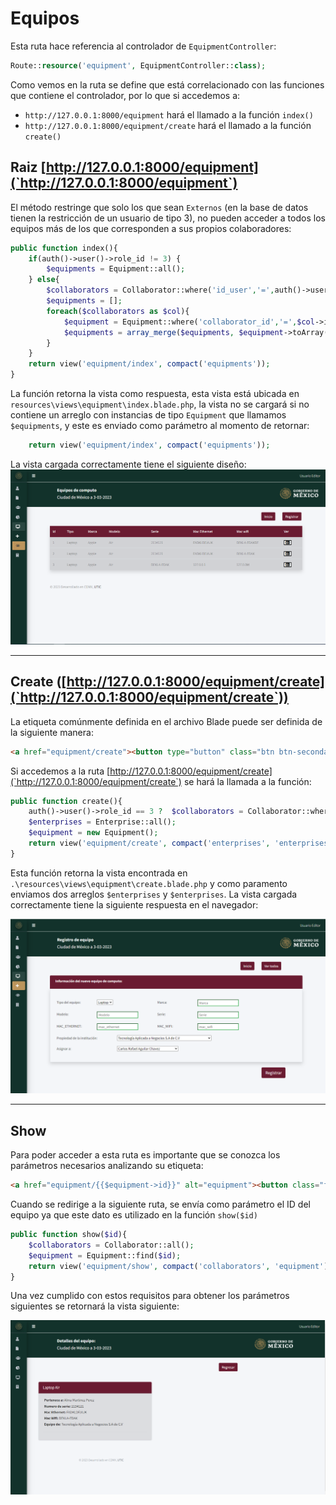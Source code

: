 # Equipos

Esta ruta hace referencia al controlador de `EquipmentController`:
```php
Route::resource('equipment', EquipmentController::class);
```
Como vemos en la ruta se define que está correlacionado con las funciones que contiene el controlador, por lo que si accedemos a:
- `http://127.0.0.1:8000/equipment` hará el llamado a la función `index()`
- `http://127.0.0.1:8000/equipment/create` hará el llamado a la función `create()`

## Raiz [http://127.0.0.1:8000/equipment](`http://127.0.0.1:8000/equipment`)

El método restringe que solo los que sean `Externos` (en la base de datos tienen la restricción de un usuario de tipo 3), no pueden acceder a todos los equipos más de los que corresponden a sus propios colaboradores:  
```php
public function index(){
	if(auth()->user()->role_id != 3) {
    	$equipments = Equipment::all();
	} else{
    	$collaborators = Collaborator::where('id_user','=',auth()->user()->id)->get();
    	$equipments = [];
    	foreach($collaborators as $col){
        	$equipment = Equipment::where('collaborator_id','=',$col->id)->get();
        	$equipments = array_merge($equipments, $equipment->toArray());
    	}
	}
	return view('equipment/index', compact('equipments'));
}
```
La función retorna la vista como respuesta, esta vista está ubicada en `resources\views\equipment\index.blade.php`, la vista no se cargará si no contiene un arreglo con instancias de tipo `Equipment` que llamamos `$equipments`, y este es enviado como parámetro al momento de retornar:
```php
	return view('equipment/index', compact('equipments'));
```
La vista cargada correctamente tiene el siguiente diseño:
![Vista de Equipos](02_04_equipos.png)

---

## Create ([http://127.0.0.1:8000/equipment/create](`http://127.0.0.1:8000/equipment/create`))

La etiqueta comúnmente definida en el archivo Blade puede ser definida de la siguiente manera:

```html
<a href="equipment/create"><button type="button" class="btn btn-secondary">Registrar</button></a>
```
Si accedemos a la ruta [http://127.0.0.1:8000/equipment/create](`http://127.0.0.1:8000/equipment/create`) se hará la llamada a la función:

```php
public function create(){
	auth()->user()->role_id == 3 ?  $collaborators = Collaborator::where('id_user','=',auth()->user()->id)->get() : $collaborators = Collaborator::all() ;
	$enterprises = Enterprise::all();
	$equipment = new Equipment();
	return view('equipment/create', compact('enterprises', 'enterprises'));
}
```
Esta función retorna la vista encontrada en `.\resources\views\equipment\create.blade.php` y como paramento enviamos dos arreglos `$enterprises` y `$enterprises`. La vista cargada correctamente tiene la siguiente respuesta en el navegador:

![Vista para registrar un equipo](./02_04_equipos_02.png)

---

## Show
Para poder acceder a esta ruta es importante que se conozca los parámetros necesarios analizando su etiqueta:
```html
<a href="equipment/{{$equipment->id}}" alt="equipment"><button class="fas fa-address-card"></button></a>
```
Cuando se redirige a la siguiente ruta, se envía como parámetro el ID del equipo ya que este dato es utilizado en la función `show($id)`
```php
public function show($id){
	$collaborators = Collaborator::all();
	$equipment = Equipment::find($id);
	return view('equipment/show', compact('collaborators', 'equipment'));
}
```
Una vez cumplido con estos requisitos para obtener los parámetros siguientes se retornará la vista siguiente:

![Vista de un equipo seleccionado](02_04_equipos_03.png)
